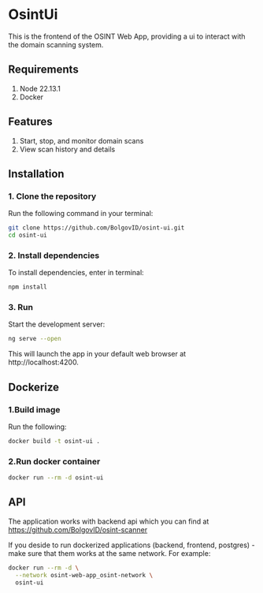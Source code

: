 # OsintUi

This is the frontend of the OSINT Web App, providing a ui to interact with the domain scanning system.

## Requirements
1. Node 22.13.1
2. Docker

## Features
1. Start, stop, and monitor domain scans
2. View scan history and details

## Installation

### 1. Clone the repository

Run the following command in your terminal:

```bash
git clone https://github.com/BolgovID/osint-ui.git
cd osint-ui
```

### 2. Install dependencies

To install dependencies, enter in terminal:

```bash
npm install
```

### 3. Run

Start the development server:

```bash
ng serve --open
```

This will launch the app in your default web browser at http://localhost:4200.

## Dockerize

### 1.Build image

Run the following:

```bash
docker build -t osint-ui .
```

### 2.Run docker container

```bash
docker run --rm -d osint-ui
```

## API

The application works with backend api which you can find at https://github.com/BolgovID/osint-scanner

If you deside to run dockerized applications (backend, frontend, postgres) - make sure that them works at the same network.
For example:

```bash
docker run --rm -d \
  --network osint-web-app_osint-network \
  osint-ui
```